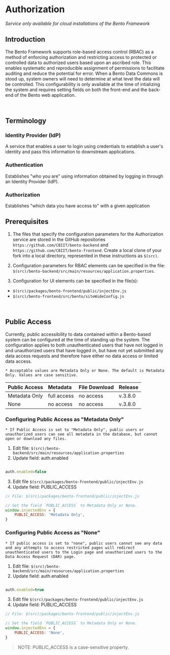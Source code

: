 # Authorization
*Service only available for cloud installations of the Bento Framework*
## Introduction
The Bento Framework supports role-based access control (RBAC) as a method of enforcing authorization and restricting access to protected or controlled data to authorized users based upon an ascribed role. This enables systematic and reproducible assignment of permissions to facilitate auditing and reduce the potential for error. When a Bento Data Commons is stood up, system owners will need to determine at what level the data will be controlled. This configurability is only available at the time of intializing the system and requires setting fields on both the front-end and the back-end of the Bento web application.


<p>&nbsp;</p>

## Terminology

### Identity Provider (IdP)
A service that enables a user to login using credentials to establish a user's identity and pass this information to downstream applications.

### Authentication 
Establishes "who you are" using information obtained by logging in through an Identity Provider (IdP).

### Authorization
Establishes "which data you have access to" with a given application

## Prerequisites
1. The files that specify the configuration parameters for the Authorization service are stored in the GitHub repositories `https://github.com/CBIIT/bento-backend` and `https://github.com/CBIIT/bento-frontend`. Create a local clone of your fork into a local directory, represented in these instructions as `$(src)`.

2. Configuration parameters for RBAC elements can be specified in the file: `$(src)/bento-backend/src/main/resources/application.properties`.

3. Configuration for UI elements can be specified in the file(s): 
* `$(src)/packages/bento-frontend/public/injectEnv.js`
* `$(src)/bento-frontend/src/bento/siteWideConfig.js`

<p>&nbsp;</p>

## Public Access
   Currently, public accessibility to data contained within a Bento-based system can be configured at the time of standing up the system. The configuration applies to both unauthenticated users that have not logged in and unauthorized users that have logged in, but have not yet submitted any data access requests and therefore have either no data access or limited data access.

    * Acceptable values are Metadata Only or None. The default is Metadata Only. Values are case sensitive. 

|Public Access|Metadata|File Download|Release
|:-------------|:--------|:-------------|:-------|
|Metadata Only |full access|no access| v.3.8.0|
|None|no access|no access|v.3.8.0|

### Configuring Public Access as "Metadata Only"

	* If Public Access is set to "Metadata Only", public users or unauthorized users can see all metadata in the database, but cannot open or download any files.

 1. Edit file: `$(src)/bento-backend/src/main/resources/application.properties`
 2. Update field: auth.enabled
 ```javascript

auth.enabled=false

```
 3. Edit file `$(src)/packages/bento-frontend/public/injectEnv.js`
 4. Update field: PUBLIC_ACCESS
```javascript
// File: $(src)/packages/bento-frontend/public/injectEnv.js

// Set the field `PUBLIC_ACCESS` to Metadata Only or None.
window.injectedEnv = {
	PUBLIC_ACCESS: 'Metadata Only',
}
```

### Configuring Public Access as "None"

	* If public access is set to "none", public users cannot see any data and any attempts to access restricted pages will redirect unauthenticated users to the Login page and unauthorized users to the Data Access Request (DAR) page.
 1. Edit file: `$(src)/bento-backend/src/main/resources/application.properties`
 2. Update field: auth.enabled
 ```javascript

auth.enabled=true

```
 3. Edit file `$(src)/packages/bento-frontend/public/injectEnv.js`
 4. Update field: PUBLIC_ACCESS
```javascript
// File: $(src)/packages/bento-frontend/public/injectEnv.js

// Set the field `PUBLIC_ACCESS` to Metadata Only or None.
window.injectedEnv = {
	PUBLIC_ACCESS: 'None',
}
```

> NOTE: PUBLIC_ACCESS is a case-sensitive property.